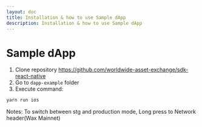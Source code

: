 ```yaml
---
layout: doc
title: Installation & how to use Sample dApp
description: Installation & how to use Sample dApp
---
```


# Sample dApp
1. Clone repository https://github.com/worldwide-asset-exchange/sdk-react-native
2. Go to `dapp-example` folder
3. Execute command:
```sh
yarn run ios
```
Notes: To switch between stg and production mode, Long press to Network header(Wax Mainnet)